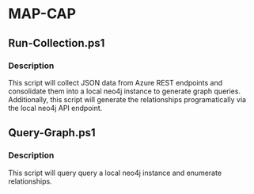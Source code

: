 # MAP-CAP
## Run-Collection.ps1
### Description
This script will collect JSON data from Azure REST endpoints and consolidate them into a local neo4j instance to generate graph queries.
Additionally, this script will generate the relationships programatically via the local neo4j API endpoint.

## Query-Graph.ps1
### Description
This script will query query a local neo4j instance and enumerate relationships. 

